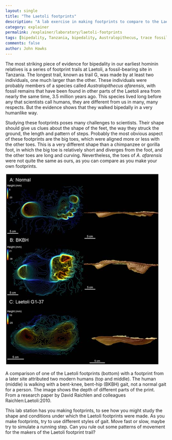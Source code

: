 ```yaml
---
layout: single
title: "The Laetoli footprints"
description: "A lab exercise in making footprints to compare to the Laetoli G footprint track."
category: explainer
permalink: /explainer/laboratory/laetoli-footprints
tags: [bipedality, Tanzania, bipedality, Australopithecus, trace fossil, Australopithecus afarensis, laboratory, East Africa, Laetoli, Anthropology 105, Australopithecus afarensis]
comments: false
author: John Hawks
---
```


The most striking piece of evidence for bipedality in our earliest hominin relatives is a series of footprint trails at Laetoli, a fossil-bearing site in Tanzania. The longest trail, known as trail G, was made by at least two individuals, one much larger than the other. These individuals were probably members of a species called <em>Australopithecus afarensis</em>, with fossil remains that have been found in other parts of the Laetoli area from nearly the same time, 3.5 million years ago. This species lived long before any that scientists call humans, they are different from us in many, many respects. But the evidence shows that they walked bipedally in a very humanlike way.


Studying these footprints poses many challenges to scientists. Their shape should give us clues about the shape of the feet, the way they struck the ground, the length and pattern of steps. Probably the most obvious aspect of these footprints are the big toes, which were aligned more or less with the other toes. This is a very different shape than a chimpanzee or gorilla foot, in which the big toe is relatively short and diverges from the foot, and the other toes are long and curving. Nevertheless, the toes of <em>A. afarensis</em> were not quite the same as ours, as you can compare as you make your own footprints.

<div class="middle-picture">
<img src="/graphics/raichlen-laetoli-footprint-comparison-plosone.jpg" />
<p class="caption">A comparison of one of the Laetoli footprints (bottom) with a footprint from a later site attributed two modern humans (top and middle). The human (middle) is walking with a bent-knee, bent-hip (BKBH) gait, not a normal gait for a person. The image shows the depth of different parts of the print. From a research paper by David Raichlen and colleagues <bib>Raichlen:Laetoli:2010</bib>. </p>
</div>


This lab station has you making footprints, to see how you might study the shape and conditions under which the Laetoli footprints were made. As you make footprints, try to use different styles of gait. Move fast or slow, maybe try to simulate a running step. Can you rule out some patterns of movement for the makers of the Laetoli footprint trail?

